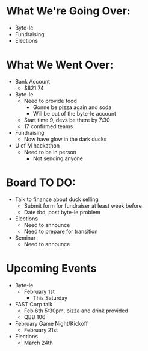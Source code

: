 # What We're Going Over:

- Byte-le
- Fundraising
- Elections


# What We Went Over:

- Bank Account
    - $821.74
- Byte-le
    - Need to provide food
        - Gonne be pizza again and soda
        - Will be out of the byte-le account
    - Start time 9, devs be there by 7:30
    - 17 confirmed teams
- Fundraising
    - Now have glow in the dark ducks
- U of M hackathon
    - Need to be in person
        - Not sending anyone


# Board TO DO:

- Talk to finance about duck selling
    - Submit form for fundraiser at least week before
    - Date tbd, post byte-le problem
- Elections
    - Need to announce
    - Need to prepare for transition
- Seminar
    - Need to announce


# Upcoming Events

- Byte-le
    - February 1st
        - This Saturday
- FAST Corp talk
    - Feb 6th 5:30pm, pizza and drink provided
    - QBB 106
- February Game Night/Kickoff
    - February 21st
- Elections
    - March 24th